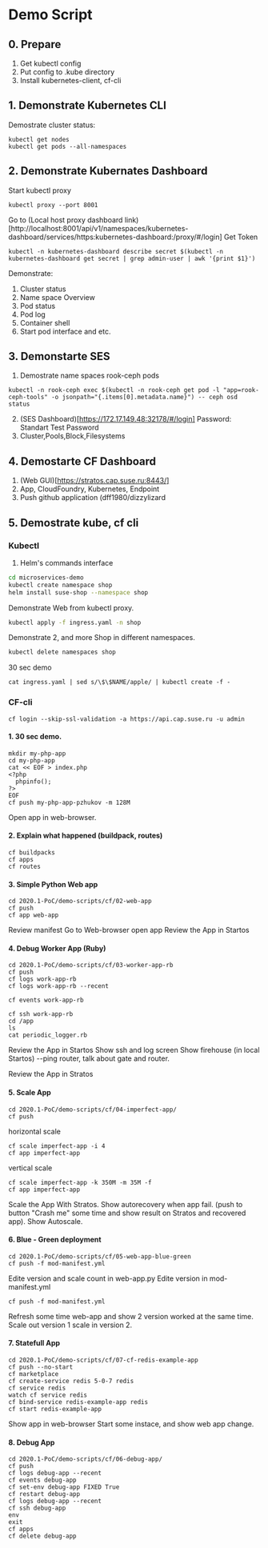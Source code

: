 # Demo Script
## 0. Prepare

1. Get kubectl config
2. Put config to .kube directory
3. Install kubernetes-client, cf-cli

## 1. Demonstrate Kubernetes CLI
Demostrate cluster status:
```
kubectl get nodes
kubectl get pods --all-namespaces
```
## 2. Demonstrate Kubernates Dashboard
Start kubectl proxy
```
kubectl proxy --port 8001
```
Go to (Local host proxy dashboard link)[http://localhost:8001/api/v1/namespaces/kubernetes-dashboard/services/https:kubernetes-dashboard:/proxy/#/login]
Get Token
```
kubectl -n kubernetes-dashboard describe secret $(kubectl -n kubernetes-dashboard get secret | grep admin-user | awk '{print $1}')
```
Demonstrate:
1. Cluster status
2. Name space Overview
3. Pod status
4. Pod log
5. Container shell
6. Start pod interface and etc.

## 3. Demonstarte SES

1. Demostrate name spaces rook-ceph pods
```
kubectl -n rook-ceph exec $(kubectl -n rook-ceph get pod -l "app=rook-ceph-tools" -o jsonpath="{.items[0].metadata.name}") -- ceph osd status
```
2. (SES Dashboard)[https://172.17.149.48:32178/#/login] Password: Standart Test Password
3. Cluster,Pools,Block,Filesystems

## 4. Demostarte CF Dashboard
1. (Web GUI)[https://stratos.cap.suse.ru:8443/]
2. App, CloudFoundry, Kubernetes, Endpoint
3. Push github application (dff1980/dizzylizard

## 5. Demostrate kube, cf cli
### Kubectl
1. Helm's commands interface
```bash
cd microservices-demo
kubectl create namespace shop
helm install suse-shop --namespace shop
```
Demonstrate Web from kubectl proxy.
```bash
kubectl apply -f ingress.yaml -n shop
```
Demonstrate 2, and more Shop in different namespaces.
```bash
kubectl delete namespaces shop
```
30 sec demo
```
cat ingress.yaml | sed s/\$\$NAME/apple/ | kubectl create -f -
```
### CF-cli
```
cf login --skip-ssl-validation -a https://api.cap.suse.ru -u admin
```
#### 1. 30 sec demo.
```
mkdir my-php-app
cd my-php-app
cat << EOF > index.php
<?php
  phpinfo();
?> 
EOF
cf push my-php-app-pzhukov -m 128M
``` 
Open app in web-browser.
#### 2. Explain what happened (buildpack, routes)
```
cf buildpacks
cf apps
cf routes
```
#### 3. Simple Python Web app
```
cd 2020.1-PoC/demo-scripts/cf/02-web-app
cf push
cf app web-app
```
Review manifest
Go to Web-browser open app
Review the App in Startos
#### 4. Debug Worker App (Ruby)
```
cd 2020.1-PoC/demo-scripts/cf/03-worker-app-rb
cf push
cf logs work-app-rb
cf logs work-app-rb --recent

```
```
cf events work-app-rb
```
```
cf ssh work-app-rb
cd /app
ls
cat periodic_logger.rb
```
Review the App in Startos
Show ssh and log screen
Show firehouse (in local Startos)
--ping router, talk about gate and router.

Review the App in Stratos
#### 5. Scale App
```
cd 2020.1-PoC/demo-scripts/cf/04-imperfect-app/
cf push
```
horizontal scale
```
cf scale imperfect-app -i 4
cf app imperfect-app
```
vertical scale
```
cf scale imperfect-app -k 350M -m 35M -f
cf app imperfect-app
```
Scale the App With Stratos.
Show autorecovery when app fail. (push to button "Crash me" some time and show result on Stratos and recovered app).
Show Autoscale.
#### 6. Blue - Green deployment
```
cd 2020.1-PoC/demo-scripts/cf/05-web-app-blue-green
cf push -f mod-manifest.yml
```
Edite version and scale count in web-app.py
Edite version in mod-manifest.yml
```
cf push -f mod-manifest.yml
```
Refresh some time web-app and show 2 version worked at the same time.
Scale out version 1 scale in version 2.

#### 7. Statefull App
```
cd 2020.1-PoC/demo-scripts/cf/07-cf-redis-example-app
cf push --no-start
cf marketplace
cf create-service redis 5-0-7 redis
cf service redis
watch cf service redis
cf bind-service redis-example-app redis
cf start redis-example-app
```
Show app in web-browser
Start some instace, and show web app change.

#### 8. Debug App
```
cd 2020.1-PoC/demo-scripts/cf/06-debug-app/
cf push
cf logs debug-app --recent
cf events debug-app
cf set-env debug-app FIXED True
cf restart debug-app
cf logs debug-app --recent
cf ssh debug-app
env
exit
cf apps
cf delete debug-app
```
